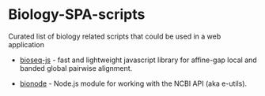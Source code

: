 # Biology-SPA-scripts
Curated list of biology related scripts that could be used in a web application


- [bioseq-js](https://github.com/lh3/bioseq-js) - fast and lightweight javascript library for affine-gap local and banded global pairwise alignment. 

- [bionode](https://github.com/bionode/bionode-ncbi) - Node.js module for working with the NCBI API (aka e-utils).

